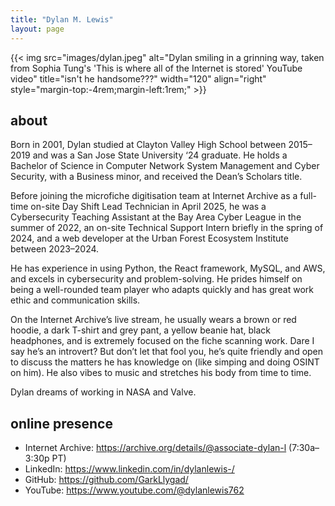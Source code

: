 ```yaml
---
title: "Dylan M. Lewis"
layout: page
---
```

{{< img src="images/dylan.jpeg" alt="Dylan smiling in a grinning way, taken from Sophia Tung's 'This is where all of the Internet is stored' YouTube video" title="isn't he handsome???" width="120" align="right" style="margin-top:-4rem;margin-left:1rem;" >}}

## about
Born in 2001, Dylan studied at Clayton Valley High School between 2015–2019 and was a San Jose State University ‘24 graduate. He holds a Bachelor of Science in Computer Network System Management and Cyber Security, with a Business minor, and received the Dean’s Scholars title.

Before joining the microfiche digitisation team at Internet Archive as a full-time on-site Day Shift Lead Technician in April 2025, he was a Cybersecurity Teaching Assistant at the Bay Area Cyber League in the summer of 2022, an on-site Technical Support Intern briefly in the spring of 2024, and a web developer at the Urban Forest Ecosystem Institute between 2023–2024.

He has experience in using Python, the React framework, MySQL, and AWS, and excels in cybersecurity and problem-solving. He prides himself on being a well-rounded team player who adapts quickly and has great work ethic and communication skills.

On the Internet Archive’s live stream, he usually wears a brown or red hoodie, a dark T-shirt and grey pant, a yellow beanie hat, black headphones, and is extremely focused on the fiche scanning work. Dare I say he’s an introvert? But don’t let that fool you, he’s quite friendly and open to discuss the matters he has knowledge on (like simping and doing OSINT on him). He also vibes to music and stretches his body from time to time.

Dylan dreams of working in NASA and Valve.

## online presence
- Internet Archive: https://archive.org/details/@associate-dylan-l (7:30a–3:30p PT)
- LinkedIn: https://www.linkedin.com/in/dylanlewis-/
- GitHub: https://github.com/GarkLlygad/
- YouTube: https://www.youtube.com/@dylanlewis762
